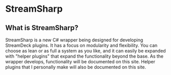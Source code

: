 # StreamSharp

## What is StreamSharp?
StreamSharp is a new C# wrapper being designed for developing StreamDeck plugins. It has a focus on modularity and flexibility. You can choose as lean or as full a system as you like, and it can easily be expanded with "helper plugins" that expand the functionality beyond the base. As the wrapper develops, functionality will be documented on this site. Helper plugins that I personally make will also be documented on this site.